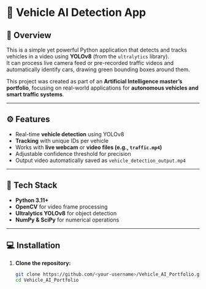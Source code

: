 # 🚗 Vehicle AI Detection App

## 🎯 Overview
This is a simple yet powerful Python application that detects and tracks vehicles in a video using **YOLOv8** (from the `ultralytics` library).  
It can process live camera feed or pre-recorded traffic videos and automatically identify cars, drawing green bounding boxes around them.

This project was created as part of an **Artificial Intelligence master’s portfolio**, focusing on real-world applications for **autonomous vehicles and smart traffic systems**.

---

## ⚙️ Features
- Real-time **vehicle detection** using YOLOv8  
- **Tracking** with unique IDs per vehicle  
- Works with **live webcam** or **video files (e.g., `traffic.mp4`)**  
- Adjustable confidence threshold for precision  
- Output video automatically saved as `vehicle_detection_output.mp4`

---

## 🧠 Tech Stack
- **Python 3.11+**
- **OpenCV** for video frame processing
- **Ultralytics YOLOv8** for object detection
- **NumPy & SciPy** for numerical operations

---

## 💻 Installation

1. **Clone the repository:**
   ```bash
   git clone https://github.com/<your-username>/Vehicle_AI_Portfolio.git
   cd Vehicle_AI_Portfolio
